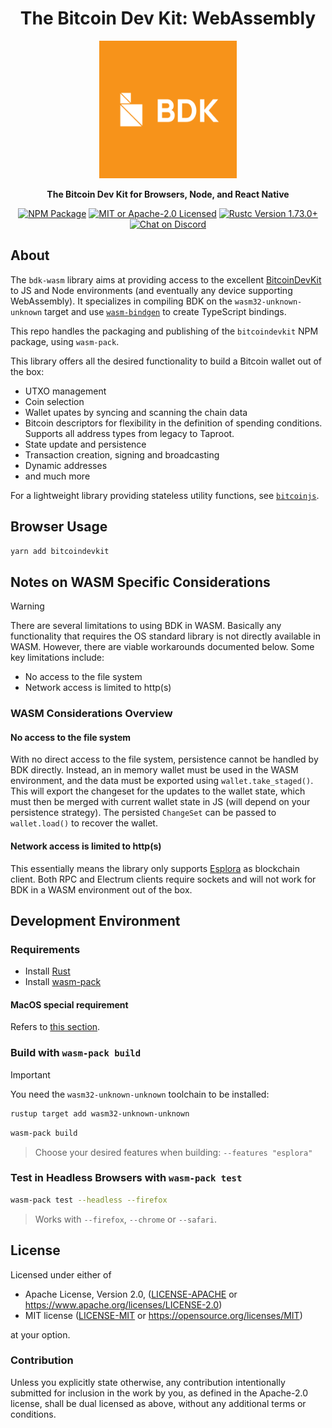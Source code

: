 <div align="center">
  <h1>The Bitcoin Dev Kit: WebAssembly</h1>

  <img src="./static/bdk.png" width="220" />

  <p>
    <strong>The Bitcoin Dev Kit for Browsers, Node, and React Native</strong>
  </p>

  <p>
    <a href=""><img alt="NPM Package" src="https://img.shields.io/npm/v/bitcoindevkit.svg"/></a>
    <a href="https://github.com/MetaMask/bdk-wasm/blob/master/LICENSE"><img alt="MIT or Apache-2.0 Licensed" src="https://img.shields.io/badge/license-MIT%2FApache--2.0-blue.svg"/></a>
    <a href="https://blog.rust-lang.org/2023/10/05/Rust-1.73.0.html"><img alt="Rustc Version 1.73.0+" src="https://img.shields.io/badge/rustc-1.73.0%2B-lightgrey.svg"/></a>
    <a href="https://discord.gg/d7NkDKm"><img alt="Chat on Discord" src="https://img.shields.io/discord/753336465005608961?logo=discord"></a>
  </p>

</div>

## About

The `bdk-wasm` library aims at providing access to the excellent [BitcoinDevKit](https://github.com/bitcoindevkit/bdk) to JS and Node environments (and eventually any device supporting WebAssembly).
It specializes in compiling BDK on the `wasm32-unknown-unknown` target and use [`wasm-bindgen`](https://github.com/rustwasm/wasm-bindgen) to create TypeScript bindings.

This repo handles the packaging and publishing of the `bitcoindevkit` NPM package, using `wasm-pack`.

This library offers all the desired functionality to build a Bitcoin wallet out of the box:

- UTXO management
- Coin selection
- Wallet upates by syncing and scanning the chain data
- Bitcoin descriptors for flexibility in the definition of spending conditions. Supports all address types from legacy to Taproot.
- State update and persistence
- Transaction creation, signing and broadcasting
- Dynamic addresses
- and much more

For a lightweight library providing stateless utility functions, see [`bitcoinjs`](https://github.com/bitcoinjs/bitcoinjs-lib).

## Browser Usage

```sh
yarn add bitcoindevkit
```

## Notes on WASM Specific Considerations

> [!WARNING]
> There are several limitations to using BDK in WASM. Basically any functionality that requires the OS standard library is not directly available in WASM. However, there are viable workarounds documented below. Some key limitations include:
>
> - No access to the file system
> - Network access is limited to http(s)

### WASM Considerations Overview

#### No access to the file system

With no direct access to the file system, persistence cannot be handled by BDK directly. Instead, an in memory wallet must be used in the WASM environment, and the data must be exported using `wallet.take_staged()`. This will export the changeset for the updates to the wallet state, which must then be merged with current wallet state in JS (will depend on your persistence strategy). The persisted `ChangeSet` can be passed to `wallet.load()` to recover the wallet.

#### Network access is limited to http(s)

This essentially means the library only supports [Esplora](https://github.com/blockstream/esplora/blob/master/API.md) as blockchain client. Both RPC and Electrum clients require sockets and will not work for BDK in a WASM environment out of the box.

## Development Environment

### Requirements

- Install [Rust](https://www.rust-lang.org/tools/install)
- Install [wasm-pack](https://rustwasm.github.io/wasm-pack/installer/)

#### MacOS special requirement

Refers to [this section](./DEVELOPMENT.md#build-on-macos).

### Build with `wasm-pack build`

> [!IMPORTANT]
> You need the `wasm32-unknown-unknown` toolchain to be installed:
>
> ```sh
> rustup target add wasm32-unknown-unknown
> ```

```sh
wasm-pack build
```

> Choose your desired features when building: `--features "esplora"`

### Test in Headless Browsers with `wasm-pack test`

```sh
wasm-pack test --headless --firefox
```

> Works with `--firefox`, `--chrome` or `--safari`.

## License

Licensed under either of

- Apache License, Version 2.0, ([LICENSE-APACHE](LICENSE-APACHE) or <https://www.apache.org/licenses/LICENSE-2.0>)
- MIT license ([LICENSE-MIT](LICENSE-MIT) or <https://opensource.org/licenses/MIT>)

at your option.

### Contribution

Unless you explicitly state otherwise, any contribution intentionally
submitted for inclusion in the work by you, as defined in the Apache-2.0
license, shall be dual licensed as above, without any additional terms or
conditions.

